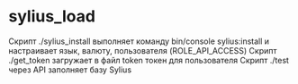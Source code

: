 # sylius_load

Скрипт ./sylius_install выполняет команду bin/console sylius:install и настраивает язык, валюту, пользователя  (ROLE_API_ACCESS)
Скрипт ./get_token загружает в файл token токен для пользователя
Скрипт ./test через API заполняет базу Sylius

